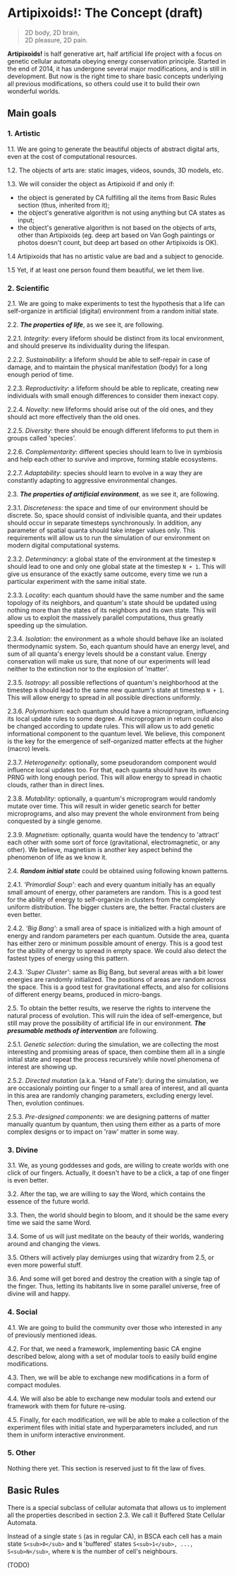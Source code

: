 # Artipixoids!: The Concept (draft)

> 2D body, 2D brain,  
> 2D pleasure, 2D pain.

**Artipixoids!** is half generative art, half artificial life project with a focus on genetic cellular automata obeying energy conservation principle. Started in the end of 2014, it has undergone several major modifications, and is still in development. But now is the right time to share basic concepts underlying all previous modifications, so others could use it to build their own wonderful worlds. 

## Main goals

### 1. Artistic

1.1. We are going to generate the beautiful objects of abstract digital arts, even at the cost of computational resources. 

1.2. The objects of arts are: static images, videos, sounds, 3D models, etc.

1.3. We will consider the object as Artipixoid if and only if:

- the object is generated by CA fulfilling all the items from Basic Rules section (thus, inherited from it);
- the object's generative algorithm is not using anything but CA states as input;
- the object's generative algorithm is not based on the objects of arts, other than Artipixoids (eg. deep art based on Van Gogh paintings or photos doesn't count, but deep art based on other Artipixoids is OK).

1.4 Artipixoids that has no artistic value are bad and a subject to genocide. 

1.5 Yet, if at least one person found them beautiful, we let them live.

### 2. Scientific

2.1. We are going to make experiments to test the hypothesis that a life can self-organize in artificial (digital) environment from a random initial state.

2.2. __*The properties of life*__, as we see it, are following.

2.2.1. *Integrity*: every lifeform should be distinct from its local environment, and should preserve its individuality during the lifespan.

2.2.2. *Sustainability*: a lifeform should be able to self-repair in case of damage, and to maintain the physical manifestation (body) for a long enough period of time.

2.2.3. *Reproductivity*: a lifeform should be able to replicate, creating new individuals with small enough differences to consider them inexact copy.

2.2.4. *Novelty*: new lifeforms should arise out of the old ones, and they should act more effectively than the old ones. 

2.2.5. *Diversity*: there should be enough different lifeforms to put them in groups called 'species'.

2.2.6. *Complementarity*: different species should learn to live in symbiosis and help each other to survive and improve, forming stable ecosystems.

2.2.7. *Adaptability*: species should learn to evolve in a way they are constantly adapting to aggressive environmental changes.

2.3. __*The properties of artificial environment*__, as we see it, are following.

2.3.1. *Discreteness*: the space and time of our environment should be discrete. So, space should consist of indivisible quanta, and their updates should occur in separate timesteps synchronously. In addition, any parameter of spatial quanta should take integer values only. This requirements will allow us to run the simulation of our environment on modern digital computational systems.

2.3.2. *Determinancy*: a global state of the environment at the timestep ``N`` should lead to one and only one global state at the timestep ``N + 1``. This will give us ensurance of the exactly same outcome, every time we run a particular experiment with the same initial state.

2.3.3. *Locality*: each quantum should have the same number and the same topology of its neighbors, and quantum's state should be updated using nothing more than the states of its neighbors and its own state. This will allow us to exploit the massively parallel computations, thus greatly speeding up the simulation.

2.3.4. *Isolation*: the environment as a whole should behave like an isolated thermodynamic system. So, each quantum should have an energy level, and sum of all quanta's energy levels should be a constant value. Energy conservation will make us sure, that none of our experiments will lead neither to the extinction nor to the explosion of 'matter'.

2.3.5. *Isotropy*: all possible reflections of quantum's neighborhood at the timestep ``N`` should lead to the same new quantum's state at timestep ``N + 1``. This will allow energy to spread in all possible directions uniformly. 

2.3.6. *Polymorhism*: each quantum should have a microprogram, influencing its local update rules to some degree. A microprogram in return could also be changed according to update rules. This will allow us to add genetic informational component to the quantum level. We believe, this component is the key for the emergence of self-organized matter effects at the higher (macro) levels.

2.3.7. *Heterogeneity*: optionally, some pseudorandom component would influence local updates too. For that, each quanta should have its own PRNG with long enough period. This will allow energy to spread in chaotic clouds, rather than in direct lines.

2.3.8. *Mutability*: optionally, a quantum's microprogram would randomly mutate over time. This will result in wider genetic search for better microprograms, and also may prevent the whole environment from being conquested by a single genome.

2.3.9. *Magnetism*: optionally, quanta would have the tendency to 'attract' each other with some sort of force (gravitational, electromagnetic, or any other). We believe, magnetism is another key aspect behind the phenomenon of life as we know it.

2.4. __*Random initial state*__ could be obtained using following known patterns.

2.4.1. *'Primordial Soup'*: each and every quantum initially has an equally small amount of energy, other parameters are random. This is a good test for the ability of energy to self-organize in clusters from the completely uniform distribution. The bigger clusters are, the better. Fractal clusters are even better.

2.4.2. *'Big Bang'*: a small area of space is initialized with a high amount of energy and random parameters per each quantum. Outside the area, quanta has either zero or minimum possible amount of energy. This is a good test for the ability of energy to spread in empty space. We could also detect the fastest types of energy using this pattern. 

2.4.3. *'Super Cluster'*: same as Big Bang, but several areas with a bit lower energies are randomly initialized. The positions of areas are random across the space. This is a good test for gravitational effects, and also for collisions of different energy beams, produced in micro-bangs.

2.5. To obtain the better results, we reserve the rights to intervene the natural process of evolution. This will ruin the idea of self-emergence, but still may prove the possibility of artificial life in our environment. __*The presumable methods of intervention*__ are following.

2.5.1. *Genetic selection*: during the simulation, we are collecting the most interesting and promising areas of space, then combine them all in a single initial state and repeat the process recursively while novel phenomena of interest are showing up.

2.5.2. *Directed mutation* (a.k.a. 'Hand of Fate'): during the simulation, we are occasionaly pointing our finger to a small area of interest, and all quanta in this area are randomly changing parameters, excluding energy level. Then, evolution continues. 

2.5.3. *Pre-designed components*: we are designing patterns of matter manually quantum by quantum, then using them either as a parts of more complex designs or to impact on 'raw' matter in some way.

### 3. Divine

3.1. We, as young goddesses and gods, are willing to create worlds with one click of our fingers. Actually, it doesn't have to be a click, a tap of one finger is even better.

3.2. After the tap, we are willing to say the Word, which contains the essence of the future world.

3.3. Then, the world should begin to bloom, and it should be the same every time we said the same Word.

3.4. Some of us will just meditate on the beauty of their worlds, wandering around and changing the views.

3.5. Others will actively play demiurges using that wizardry from 2.5, or even more powerful stuff.

3.6. And some will get bored and destroy the creation with a single tap of the finger. Thus, letting its habitants live in some parallel universe, free of divine will and happy.

### 4. Social

4.1. We are going to build the community over those who interested in any of previously mentioned ideas.

4.2. For that, we need a framework, implementing basic CA engine described below, along with a set of modular tools to easily build engine modifications.

4.3. Then, we will be able to exchange new modifications in a form of compact modules.

4.4. We will also be able to exchange new modular tools and extend our framework with them for future re-using.

4.5. Finally, for each modification, we will be able to make a collection of the experiment files with initial state and hyperparameters included, and run them in uniform interactive environment.

### 5. Other

Nothing there yet. This section is reserved just to fit the law of fives.


## Basic Rules

There is a special subclass of cellular automata that allows us to implement all the properties described in section 2.3. We call it Buffered State Cellular Automata. 

Instead of a single state ``S`` (as in regular CA), in BSCA each cell has a main state ``S<sub>0</sub>`` and ``N`` 'buffered' states ``S<sub>1</sub>, ..., S<sub>N</sub>``, where ``N`` is the number of cell's neighbours.

(TODO)




